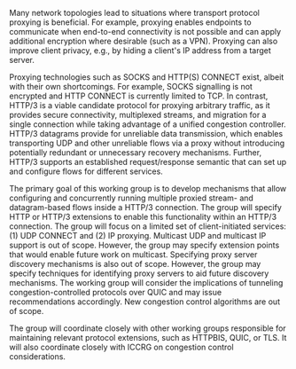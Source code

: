 Many network topologies lead to situations where transport protocol proxying is beneficial. For example, proxying enables endpoints to communicate when end-to-end connectivity is not possible and can apply additional encryption where desirable (such as a VPN). Proxying can also improve client privacy, e.g., by hiding a client's IP address from a target server.

Proxying technologies such as SOCKS and HTTP(S) CONNECT exist, albeit with their own shortcomings. For example, SOCKS signalling is not encrypted and HTTP CONNECT is currently limited to TCP. In contrast, HTTP/3 is a viable candidate protocol for proxying arbitrary traffic, as it provides secure connectivity, multiplexed streams, and migration for a single connection while taking advantage of a unified congestion controller. HTTP/3 datagrams provide for unreliable data transmission, which enables transporting UDP and other unreliable flows via a proxy without introducing potentially redundant or unnecessary recovery mechanisms. Further, HTTP/3 supports an established request/response semantic that can set up and configure flows for different services.

The primary goal of this working group is to develop mechanisms that allow configuring and concurrently running multiple proxied stream- and datagram-based flows inside a HTTP/3 connection. The group will specify HTTP or HTTP/3 extensions to enable this functionality within an HTTP/3 connection. The group will focus on a limited set of client-initiated services: (1) UDP CONNECT and (2) IP proxying. Multicast UDP and multicast IP support is out of scope. However, the group may specify extension points that would enable future work on multicast. Specifying proxy server discovery mechanisms is also out of scope. However, the group may specify techniques for identifying proxy servers to aid future discovery mechanisms.
The working group will consider the implications of tunneling congestion-controlled protocols over QUIC and may issue recommendations accordingly. New congestion control algorithms are out of scope.

The group will coordinate closely with other working groups responsible for maintaining relevant protocol extensions, such as HTTPBIS, QUIC, or TLS. It will also coordinate closely with ICCRG on congestion control considerations.
